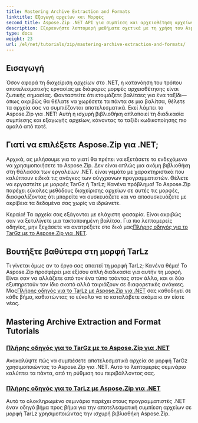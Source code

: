 ```yaml
---
title: Mastering Archive Extraction and Formats
linktitle: Εξαγωγή αρχείων και Μορφές
second_title: Aspose.Zip .NET API για συμπίεση και αρχειοθέτηση αρχείων
description: Εξερευνήστε λεπτομερή μαθήματα σχετικά με τη χρήση του Aspose.Zip για .NET για να κυριαρχήσετε σε μορφές εξαγωγής και συμπίεσης αρχείων όπως TarGz και TarLz.
type: docs
weight: 23
url: /el/net/tutorials/zip/mastering-archive-extraction-and-formats/
---
```

## Εισαγωγή

Όσον αφορά τη διαχείριση αρχείων στο .NET, η κατανόηση του τρόπου αποτελεσματικής εργασίας με διάφορες μορφές αρχειοθέτησης είναι ζωτικής σημασίας. Φανταστείτε ότι ετοιμάζετε βαλίτσες για ένα ταξίδι—όπως ακριβώς θα θέλατε να χωρέσετε τα πάντα σε μια βαλίτσα, θέλετε τα αρχεία σας να συμπιέζονται αποτελεσματικά. Εκεί λάμπει το Aspose.Zip για .NET! Αυτή η ισχυρή βιβλιοθήκη απλοποιεί τη διαδικασία συμπίεσης και εξαγωγής αρχείων, κάνοντας το ταξίδι κωδικοποίησης πιο ομαλό από ποτέ.

## Γιατί να επιλέξετε Aspose.Zip για .NET;

Αρχικά, ας μιλήσουμε για το γιατί θα πρέπει να εξετάσετε το ενδεχόμενο να χρησιμοποιήσετε το Aspose.Zip. Δεν είναι απλώς μια ακόμη βιβλιοθήκη στη θάλασσα των εργαλείων .NET. είναι γεμάτο με χαρακτηριστικά που καλύπτουν ειδικά τις ανάγκες των σύγχρονων προγραμματιστών. Θέλετε να εργαστείτε με μορφές TarGz ή TarLz; Κανένα πρόβλημα! Το Aspose.Zip παρέχει εύκολες μεθόδους διαχείρισης αρχείων σε αυτές τις μορφές, διασφαλίζοντας ότι μπορείτε να συσκευάζετε και να αποσυσκευάζετε με ακρίβεια τα δεδομένα σας χωρίς να ιδρώνετε.

 Κεραία! Τα αρχεία σας εξάγονται με ελάχιστη φασαρία. Είναι ακριβώς σαν να ξετυλίγετε μια τακτοποιημένη βαλίτσα. Για πιο λεπτομερείς οδηγίες, μην ξεχάσετε να ανατρέξετε στο δικό μας[Πλήρης οδηγός για το TarGz με το Aspose.Zip για .NET](./comprehensive-guide-to-tar-gz/). 

## Βουτήξτε βαθύτερα στη μορφή TarLz

 Τι γίνεται όμως αν το έργο σας απαιτεί τη μορφή TarLz; Κανένα θέμα! Το Aspose.Zip προσφέρει μια εξίσου απλή διαδικασία για αυτήν τη μορφή. Είναι σαν να αλλάζετε από τον ένα τύπο τσάντας στον άλλο, και οι δύο εξυπηρετούν τον ίδιο σκοπό αλλά ταιριάζουν σε διαφορετικές ανάγκες. Μας[Πλήρης οδηγός για το TarLz με Aspose.Zip για .NET](./comprehensive-guide-to-tar-lz/) σας καθοδηγεί σε κάθε βήμα, καθιστώντας το εύκολο να το καταλάβετε ακόμα κι αν είστε νέος.

## Mastering Archive Extraction and Format Tutorials
### [Πλήρης οδηγός για το TarGz με το Aspose.Zip για .NET](./comprehensive-guide-to-tar-gz/)
Ανακαλύψτε πώς να συμπιέσετε αποτελεσματικά αρχεία σε μορφή TarGz χρησιμοποιώντας το Aspose.Zip για .NET. Αυτό το λεπτομερές σεμινάριο καλύπτει τα πάντα, από τη ρύθμιση του περιβάλλοντος σας.
### [Πλήρης οδηγός για το TarLz με Aspose.Zip για .NET](./comprehensive-guide-to-tar-lz/)
Αυτό το ολοκληρωμένο σεμινάριο παρέχει στους προγραμματιστές .NET έναν οδηγό βήμα προς βήμα για την αποτελεσματική συμπίεση αρχείων σε μορφή TarLz χρησιμοποιώντας την ισχυρή βιβλιοθήκη Aspose.Zip.